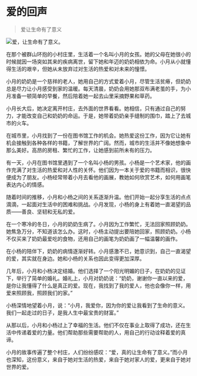 # 爱的回声
> 爱让生命有了意义


![爱，让生命有了意义。](/images/161467d239124297a78da88996702051.jpg)

在那个被群山环抱的小村庄里，生活着一个名叫小月的女孩。她的父母在她很小的时候就因一场突如其来的疾病离世，留下她和年迈的奶奶相依为命。小月从小就懂得生活的艰辛，但她从未放弃过对生活的热爱和对未来的憧憬。

小月的奶奶是一个慈祥的老人，她用自己的方式爱着小月，尽管生活贫瘠，但奶奶总是尽力让小月感受到家的温暖。每天清晨，奶奶会用她那双布满老茧的手，为小月准备一顿简单的早餐，然后陪着她一起去山里采摘野果和草药。

小月长大后，她决定离开村庄，去外面的世界看看。她相信，只有通过自己的努力，才能改变自己和奶奶的命运。于是，她带着奶奶亲手缝制的围巾，踏上了去城市的火车。

在城市里，小月找到了一份在图书馆工作的机会。她热爱这份工作，因为它让她有机会接触到各种各样的书籍，了解世界的广阔。然而，城市的生活并不像她想象中那么美好。高昂的房租、繁忙的工作，让她感到前所未有的压力。

有一天，小月在图书馆里遇到了一个名叫小杨的男孩。小杨是一个艺术家，他的画作充满了对生活的热爱和对人性的关怀。他们因为一本关于爱的书籍而相识，很快便成为了朋友。小杨经常带着小月去看他的画展，教她如何欣赏艺术，如何用画笔表达内心的情感。

随着时间的推移，小月和小杨之间的关系逐渐升温。他们开始一起分享生活的点点滴滴，一起面对生活中的困难和挑战。小月发现，小杨的身上有着她一直渴望的品质——善良、坚韧和无私的爱。

在一个寒冷的冬日，小月的奶奶生病了。小月因为工作繁忙，无法回家照顾奶奶。她焦急万分，不知道该怎么办。这时，小杨主动提出要陪她回家，照顾奶奶。小杨不仅买来了奶奶最爱吃的食物，还用自己的画笔为奶奶画了一幅温馨的画作。

在小杨的陪伴下，奶奶的病情逐渐好转。小月感激不已，她意识到，自己一直渴望的爱，其实就在身边。她和小杨的关系也因此变得更加深厚。

几年后，小月和小杨决定结婚。他们选择了一个阳光明媚的日子，在奶奶的见证下，举行了简单的婚礼。婚礼上，小月对奶奶说：“奶奶，谢谢你一直以来的爱，是你让我懂得了什么是真正的爱。现在，我找到了我的爱人，他也会像你一样，用爱来照顾我，照顾我们的家。”

小杨深情地望着小月，说：“小月，我爱你，因为你的爱让我看到了生命的意义。我们一起走过的日子，是我人生中最宝贵的财富。”

从那以后，小月和小杨过上了幸福的生活。他们不仅在事业上取得了成功，还在生活中传递着爱的力量。他们帮助那些需要帮助的人，用自己的行动诠释着爱的真谛。

小月的故事传遍了整个村庄，人们纷纷感叹：“爱，真的让生命有了意义。”而小月也深知，这份意义，来自于她对生活的热爱，来自于她对家人的爱，更来自于她对世界的爱。
